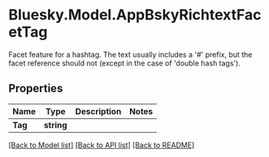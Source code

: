 # Bluesky.Model.AppBskyRichtextFacetTag
Facet feature for a hashtag. The text usually includes a '#' prefix, but the facet reference should not (except in the case of 'double hash tags').

## Properties

Name | Type | Description | Notes
------------ | ------------- | ------------- | -------------
**Tag** | **string** |  | 

[[Back to Model list]](../README.md#documentation-for-models) [[Back to API list]](../README.md#documentation-for-api-endpoints) [[Back to README]](../README.md)

